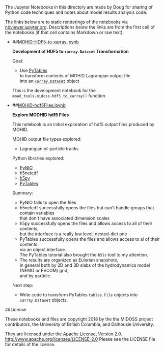 The Jupyter Notebooks in this directory are made by Doug for
sharing of Python code techniques and notes about model results analysis
code.

The links below are to static renderings of the notebooks via
[nbviewer.jupyter.org](https://nbviewer.jupyter.org/).
Descriptions below the links are from the first cell of the notebooks
(if that cell contains Markdown or raw text).

* ##[MOHID-HDF5-to-xarray.ipynb](https://nbviewer.jupyter.org/urls/bitbucket.org/midoss/analysis-doug/raw/default/notebooks/MOHID-HDF5-to-xarray.ipynb)  
    
    **Development of HDF5 to `xarray.Dataset` Transformation**  
      
    Goal:  
      
    * Use [PyTables](https://www.pytables.org/index.html)  
    to transform contents of MOHID Lagrangian output file  
    into an [`xarray.Dataset`](http://xarray.pydata.org/en/stable/api.html#dataset) object  
      
    This is the development notebook for the `moad_tools.midoss.hdf5_to_xarray()` function.  

* ##[MOHID-hdf5Files.ipynb](https://nbviewer.jupyter.org/urls/bitbucket.org/midoss/analysis-doug/raw/default/notebooks/MOHID-hdf5Files.ipynb)  
    
    **Explore MODHID hdf5 Files**  
      
    This notebook is an initial exploration of hdf5 output files produced by MOHID.  
      
    MOHID output file types explored:  
      
    * Lagrangian oil particle tracks  
      
    Python libraries explored:  
      
    * [PyNIO](https://www.pyngl.ucar.edu/Nio.shtml)  
    * [h5netcdf](https://github.com/shoyer/h5netcdf)  
    * [h5py](http://docs.h5py.org/en/stable/index.html)  
    * [PyTables](https://www.pytables.org/index.html)  
      
    Summary:  
      
    * PyNIO fails to open the files  
    * h5netcdf successfully opens the files but can't handle groups that contain variables  
    that don't have associated dimension scales  
    * h5py successfully opens the files and allows access to all of their contents,  
    but the interface is a really low level, nested-dict one  
    * PyTables successfully opens the files and allows access to al of their contents  
    via an object interface.  
    The PyTables tutorial also brought the `h5ls` tool to my attention.  
    * The results are organized as Eulerian snapshots,  
    in general both by 2D and 3D slabs of the hydrodynamics model (NEMO or FVCOM) grid,  
    and by particle.  
      
    Next step:  
      
    * Write code to transform PyTables `tables.File` objects into `xarray.Dataset` objects.  


##License

These notebooks and files are copyright 2018
by the the MIDOSS project contributors,
the University of British Columbia,
and Dalhousie University.

They are licensed under the Apache License, Version 2.0.
http://www.apache.org/licenses/LICENSE-2.0
Please see the LICENSE file for details of the license.
